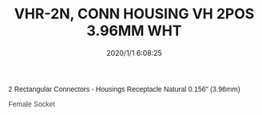 ﻿---
layout: post 
title: VHR-2N, CONN HOUSING VH 2POS 3.96MM WHT
tags: VH3.96
categories: housing-terminal
overview: VHR-2N,Pitch3.96(.156"),CONN HOUSING VH 2POS 3.96MM WHT,,Female Socket
series: VH
part_number: VHR-2N
thumb_img: static/202006/223-thumb-20200620152058.jpg
small_img: static/202006/223-20200620152058.jpg
date: 2020/1/1 6:08:25
---


<p>
	<span style="color:#222222;font-family:Arial, Helvetica, sans-serif, dk;background-color:#FFFFFF;">2 Rectangular Connectors - Housings Receptacle Natural 0.156" (3.96mm)</span> 
</p>
<p>
	<span style="color:#222222;font-family:Arial, Helvetica, sans-serif, dk;background-color:#FFFFFF;"><span style="color:#444444;font-family:Arial, Helvetica, sans-serif, dk;">Female Socket</span><br />
</span> 
</p>
<p>
	<span style="color:#222222;font-family:Arial, Helvetica, sans-serif, dk;background-color:#FFFFFF;"><br />
</span> 
</p>
<p>
	<br />
</p>
